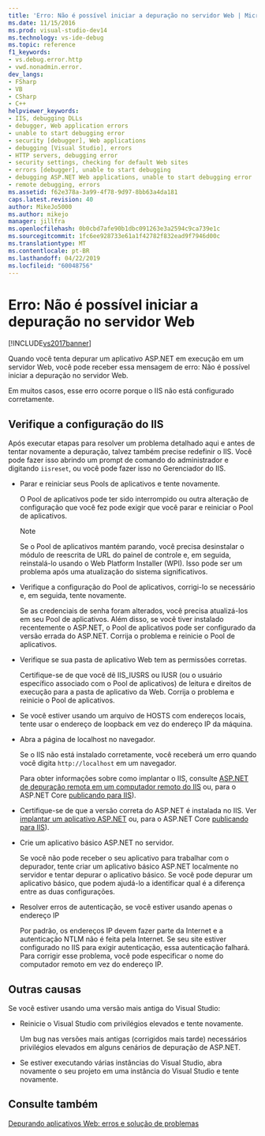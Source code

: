 ```yaml
---
title: 'Erro: Não é possível iniciar a depuração no servidor Web | Microsoft Docs'
ms.date: 11/15/2016
ms.prod: visual-studio-dev14
ms.technology: vs-ide-debug
ms.topic: reference
f1_keywords:
- vs.debug.error.http
- vwd.nonadmin.error.
dev_langs:
- FSharp
- VB
- CSharp
- C++
helpviewer_keywords:
- IIS, debugging DLLs
- debugger, Web application errors
- unable to start debugging error
- security [debugger], Web applications
- debugging [Visual Studio], errors
- HTTP servers, debugging error
- security settings, checking for default Web sites
- errors [debugger], unable to start debugging
- debugging ASP.NET Web applications, unable to start debugging error
- remote debugging, errors
ms.assetid: f62e378a-3a99-4f78-9d97-8bb63a4da181
caps.latest.revision: 40
author: MikeJo5000
ms.author: mikejo
manager: jillfra
ms.openlocfilehash: 0b0cbd7afe90b1dbc091263e3a2594c9ca739e1c
ms.sourcegitcommit: 1fc6ee928733e61a1f42782f832ead9f7946d00c
ms.translationtype: MT
ms.contentlocale: pt-BR
ms.lasthandoff: 04/22/2019
ms.locfileid: "60048756"
---
```

# <a name="error-unable-to-start-debugging-on-the-web-server"></a>Erro: Não é possível iniciar a depuração no servidor Web
[!INCLUDE[vs2017banner](../includes/vs2017banner.md)]

Quando você tenta depurar um aplicativo ASP.NET em execução em um servidor Web, você pode receber essa mensagem de erro: Não é possível iniciar a depuração no servidor Web.
  
Em muitos casos, esse erro ocorre porque o IIS não está configurado corretamente.

## <a name="vxtbshttpservererrorsthingstocheck"></a> Verifique a configuração do IIS

Após executar etapas para resolver um problema detalhado aqui e antes de tentar novamente a depuração, talvez também precise redefinir o IIS. Você pode fazer isso abrindo um prompt de comando do administrador e digitando `iisreset`, ou você pode fazer isso no Gerenciador do IIS. 

* Parar e reiniciar seus Pools de aplicativos e tente novamente.

    O Pool de aplicativos pode ter sido interrompido ou outra alteração de configuração que você fez pode exigir que você parar e reiniciar o Pool de aplicativos.
    
    > [!NOTE]
    > Se o Pool de aplicativos mantém parando, você precisa desinstalar o módulo de reescrita de URL do painel de controle e, em seguida, reinstalá-lo usando o Web Platform Installer (WPI). Isso pode ser um problema após uma atualização do sistema significativos.

* Verifique a configuração do Pool de aplicativos, corrigi-lo se necessário e, em seguida, tente novamente.

    Se as credenciais de senha foram alterados, você precisa atualizá-los em seu Pool de aplicativos. Além disso, se você tiver instalado recentemente o ASP.NET, o Pool de aplicativos pode ser configurado da versão errada do ASP.NET. Corrija o problema e reinicie o Pool de aplicativos.
    
* Verifique se sua pasta de aplicativo Web tem as permissões corretas.

    Certifique-se de que você dê IIS_IUSRS ou IUSR (ou o usuário específico associado com o Pool de aplicativos) de leitura e direitos de execução para a pasta de aplicativo da Web. Corrija o problema e reinicie o Pool de aplicativos.

* Se você estiver usando um arquivo de HOSTS com endereços locais, tente usar o endereço de loopback em vez do endereço IP da máquina.

* Abra a página de localhost no navegador.

     Se o IIS não está instalado corretamente, você receberá um erro quando você digita `http://localhost` em um navegador.
     
     Para obter informações sobre como implantar o IIS, consulte [ASP.NET de depuração remota em um computador remoto do IIS](../debugger/remote-debugging-aspnet-on-a-remote-iis-7-5-computer.md) ou, para o ASP.NET Core [publicando para IIS](https://docs.asp.net/en/latest/publishing/iis.html)).

* Certifique-se de que a versão correta do ASP.NET é instalada no IIS.  Ver [implantar um aplicativo ASP.NET](../debugger/remote-debugging-aspnet-on-a-remote-iis-7-5-computer.md#BKMK_deploy_asp_net) ou, para o ASP.NET Core [publicando para IIS](https://docs.asp.net/en/latest/publishing/iis.html)).

* Crie um aplicativo básico ASP.NET no servidor.

     Se você não pode receber o seu aplicativo para trabalhar com o depurador, tente criar um aplicativo básico ASP.NET localmente no servidor e tentar depurar o aplicativo básico. Se você pode depurar um aplicativo básico, que podem ajudá-lo a identificar qual é a diferença entre as duas configurações.
  
* Resolver erros de autenticação, se você estiver usando apenas o endereço IP

     Por padrão, os endereços IP devem fazer parte da Internet e a autenticação NTLM não é feita pela Internet. Se seu site estiver configurado no IIS para exigir autenticação, essa autenticação falhará. Para corrigir esse problema, você pode especificar o nome do computador remoto em vez do endereço IP.
     
## <a name="other-causes"></a>Outras causas

Se você estiver usando uma versão mais antiga do Visual Studio:

- Reinicie o Visual Studio com privilégios elevados e tente novamente.

    Um bug nas versões mais antigas (corrigidos mais tarde) necessários privilégios elevados em alguns cenários de depuração de ASP.NET.
    
- Se estiver executando várias instâncias do Visual Studio, abra novamente o seu projeto em uma instância do Visual Studio e tente novamente.

## <a name="see-also"></a>Consulte também  
 [Depurando aplicativos Web: erros e solução de problemas](../debugger/debugging-web-applications-errors-and-troubleshooting.md)
